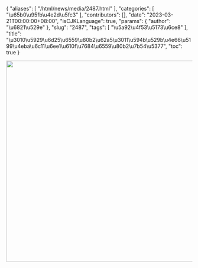 {
    "aliases": [
        "/html/news/media/2487.html"
    ],
    "categories": [
        "\u65b0\u95fb\u4e2d\u5fc3"
    ],
    "contributors": [],
    "date": "2023-03-21T00:00:00+08:00",
    "isCJKLanguage": true,
    "params": {
        "author": "\u6821\u529e"
    },
    "slug": "2487",
    "tags": [
        "\u5a92\u4f53\u5173\u6ce8"
    ],
    "title": "\u3010\u5929\u6d25\u6559\u80b2\u62a5\u3011\u594b\u529b\u4e66\u5199\u4eba\u6c11\u6ee1\u610f\u7684\u6559\u80b2\u7b54\u5377",
    "toc": true
}


<img
    src="https://cdn.tfls.online/mirror/full/a45bd0840d1fc85aea824852e6995d966ce0b5ba.jpg"
    style="display:block;margin-left:auto;margin-right:auto;"
    decoding="async"
    fetchpriority="auto"
    loading="lazy"
    height="545"
    width="720"
/>
